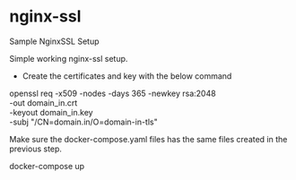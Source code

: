 # nginx-ssl
Sample NginxSSL Setup

Simple working nginx-ssl setup. 

* Create the certificates and key with the below command 

openssl req -x509 -nodes -days 365 -newkey rsa:2048 \
    -out domain_in.crt \
    -keyout domain_in.key \
    -subj "/CN=domain.in/O=domain-in-tls"

Make sure the docker-compose.yaml files has the same files created in the previous step. 

docker-compose up

